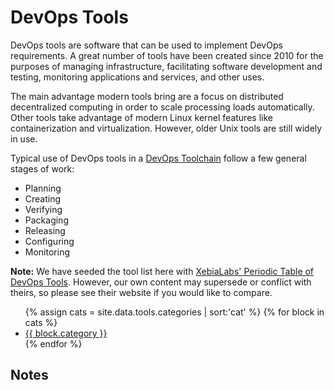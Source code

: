 # DevOps Tools

DevOps tools are software that can be used to implement DevOps requirements. A great number of tools have been created since 2010 for the purposes of managing infrastructure, facilitating software development and testing, monitoring applications and services, and other uses.

The main advantage modern tools bring are a focus on distributed decentralized computing in order to scale processing loads automatically. Other tools take advantage of modern Linux kernel features like containerization and virtualization. However, older Unix tools are still widely in use.

Typical use of DevOps tools in a [DevOps Toolchain][1] follow a few general stages of work:
 - Planning
 - Creating
 - Verifying
 - Packaging
 - Releasing
 - Configuring
 - Monitoring

**Note:** We have seeded the tool list here with [XebiaLabs' Periodic Table of DevOps Tools]. However, our own content may supersede or conflict with theirs, so please see their website if you would like to compare.

<ul class="tool-categories">
  {% assign cats = site.data.tools.categories | sort:'cat' %}
  {% for block in cats %}
    <a href="{{ block.cat | prepend: site.baseurl }}">
      <li>
        <div class="category-name">
          {{ block.category }}
        </div>
      </li>
    </a>
  {% endfor %}
</ul>

## Notes

[XebiaLabs' Periodic Table of DevOps Tools]: https://xebialabs.com/periodic-table-of-devops-tools/
[1]: https://en.wikipedia.org/wiki/DevOps_toolchain
